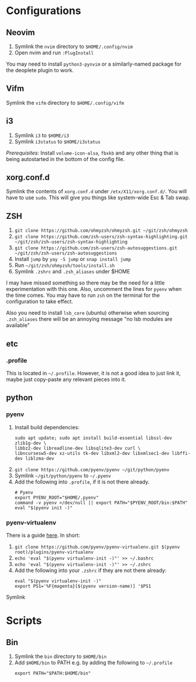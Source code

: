 # Configurations

## Neovim

1. Symlink the `nvim` directory to `$HOME/.config/nvim`
2. Open nvim and run `:PlugInstall`

You may need to install `python3-pynvim` or a similarly-named package for the deoplete plugin to work.

## Vifm

Symlink the `vifm` directory to `$HOME/.config/vifm`

## i3

1. Symlink `i3` to `$HOME/i3`
2. Symlink `i3status` to `$HOME/i3status`

*Prerequisites:* Install `volume-icon-alsa`, `fbxkb` and any other thing that is being autostarted in the bottom of the config file.

## xorg.conf.d

Symlink the contents of `xorg.conf.d` under `/etx/X11/xorg.conf.d/`. You will have to use `sudo`.
This will give you things like system-wide Esc & Tab swap.

## ZSH

1. `git clone https://github.com/ohmyzsh/ohmyzsh.git ~/git/zsh/ohmyzsh`
2. `git clone https://github.com/zsh-users/zsh-syntax-highlighting.git ~/git/zsh/zsh-users/zsh-syntax-highlighting`
3. `git clone https://github.com/zsh-users/zsh-autosuggestions.git ~/git/zsh/zsh-users/zsh-autosuggestions`
4. Install `jump` by `yay -S jump` or `snap install jump`
5. Run `~/git/zsh/ohmyzsh/tools/install.sh`
6. Symlink `.zshrc` and `.zsh_aliases` under $HOME

I may have missed something so there may be the need for a little experimentation with this one. Also, uncomment the lines for `pyenv` when the time comes. You may have to run `zsh` on the terminal for the configuration to take effect.

Also you need to install `lsb_core` (ubuntu) otherwise when sourcing `.zsh_aliases` there will be an annoying message "no lsb modules are available"

## etc

### .profile

This is located in `~/.profile`. However, it is not a good idea to just link it, maybe just copy-paste any relevant pieces into it.

## python

### pyenv

1. Install build dependencies:
   ```
   sudo apt update; sudo apt install build-essential libssl-dev zlib1g-dev \
   libbz2-dev libreadline-dev libsqlite3-dev curl \
   libncursesw5-dev xz-utils tk-dev libxml2-dev libxmlsec1-dev libffi-dev liblzma-dev
   ```
2. `git clone https://github.com/pyenv/pyenv ~/git/python/pyenv`
3. Symlink `~/git/python/pyenv` to `~/.pyenv`
4. Add the following into `.profile`, if it is not there already.
   ```
   # Pyenv
   export PYENV_ROOT="$HOME/.pyenv"
   command -v pyenv >/dev/null || export PATH="$PYENV_ROOT/bin:$PATH"
   eval "$(pyenv init -)"
   ```

### pyenv-virtualenv

There is a guide [here](https://github.com/pyenv/pyenv-virtualenv). In short:

1. `git clone https://github.com/pyenv/pyenv-virtualenv.git $(pyenv root)/plugins/pyenv-virtualenv`
2. `echo 'eval "$(pyenv virtualenv-init -)"' >> ~/.bashrc`
3. `echo 'eval "$(pyenv virtualenv-init -)"' >> ~/.zshrc`
4. Add the following into your `.zshrc` if they are not there already:
   ```
   eval "$(pyenv virtualenv-init -)"
   export PS1='%F{magenta}[$(pyenv version-name)] '$PS1
   ```



Symlink

# Scripts

## Bin

1. Symlink the `bin` directory to `$HOME/bin`
2. Add `$HOME/bin` to PATH e.g. by adding the following to `~/.profile`
   ```
   export PATH="$PATH:$HOME/bin"
   ```



